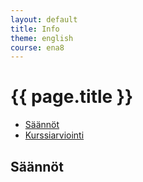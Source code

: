 ```yaml
---
layout: default
title: Info
theme: english
course: ena8
---
```


<div class="container">
<div class="header-row">
<div class="main-header">
<h1>{{ page.title }}</h1>
</div>
</div>
<div class="content-row">
<div class="sidebar">
<div class="page-sidebar affix" data-spy="affix" data-offset-top="250">
<ul class="nav page-sidenav">
<li><a href="#saannot">Säännöt</a></li>
<li><a href="#kurssiarviointi">Kurssiarviointi</a></li>
</ul>
</div>
</div>
<div class="info-content">
<h2 id="saannot">Säännöt</h2>



</div>
</div>
</div>
